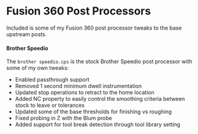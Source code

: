 # Fusion 360 Post Processors

Included is some of my Fusion 360 post processor tweaks to the base upstream posts.

#### Brother Speedio

The `brother speedio.cps` is the stock Brother Speedio post processor with some of my own tweaks:

* Enabled passthrough support
* Removed 1 second minimum dwell instrumentation
* Updated stop operations to retract to the home location
* Added NC property to easily control the smoothing criteria between stock to leave or tolerances
* Updated some of the base thresholds for finishing vs roughing
* Fixed probing in Z with the Blum probe
* Added support for tool break detection through tool library setting